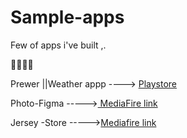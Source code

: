 # Sample-apps
Few of apps i've built ,.

💺💺💺💺


Prewer ||Weather appp  ----> <a href="https://play.google.com/store/apps/details?id=com.choouse.prewer/" target="_blank">Playstore</a>

Photo-Figma            -----><a href="https://www.mediafire.com/file/hnedmy91zxofjpp/photo_figma.apk/file/" target="UI -only [apk]"> MediaFire link</a>


Jersey -Store           -----><a href="https://www.mediafire.com/file/wi1rnjka3687l93/ecommerce_jersey_shop.apk/file/" target="UI -only [apk]">Mediafire link</a>
